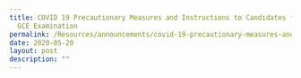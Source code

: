```yaml
---
title: COVID 19 Precautionary Measures and Instructions to Candidates for 2020
  GCE Examination
permalink: /Resources/announcements/covid-19-precautionary-measures-and-instructions-for-2020-gce-examination/
date: 2020-05-20
layout: post
description: ""
---
```

